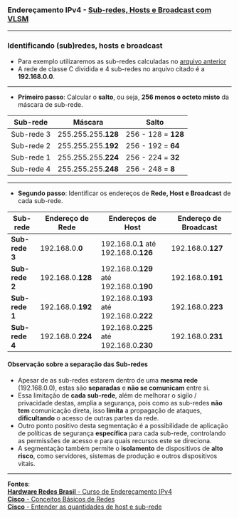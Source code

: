 ### Endereçamento IPv4 - [Sub-redes, Hosts e Broadcast com VLSM](https://www.youtube.com/watch?v=jqdhb44J5b0&list=PLAp37wMSBouCU49LV0qFbItufigjYk-sp&index=15)
---

### Identificando (sub)redes, hosts e broadcast

* Para exemplo utilizaremos as sub-redes calculadas no [arquivo anterior](./13%20-%20IPv4%20-%20sub-redes_de_tamanho_variavel-vlsm.md)
* A rede de classe C dividida e 4 sub-redes no arquivo citado é a **192.168.0.0**.

---
* **Primeiro passo**: Calcular o **salto**, ou seja, **256 menos o octeto misto** da máscara de sub-rede.

| Sub-rede | Máscara | Salto |
| --- | --- | --- |
| Sub-rede 3 | 255.255.255.**128** | 256 - 128 = **128** |
| Sub-rede 2 | 255.255.255.**192** | 256 - 192 = **64** |
| Sub-rede 1 | 255.255.255.**224** | 256 - 224 = **32** |
| Sub-rede 4 | 255.255.255.**248** | 256 - 248 = **8** |

---
* **Segundo passo**: Identificar os endereços de **Rede, Host e Broadcast** de cada sub-rede.

| Sub-rede | Endereço de Rede | Endereços de Host | Endereço de Broadcast |
| --- | --- | --- | --- |
|  **Sub-rede 3**  | 192.168.0.**0** | 192.168.0.**1** até 192.168.0.**126** | 192.168.0.**127** |
|  **Sub-rede 2**  | 192.168.0.**128** | 192.168.0.**129** até 192.168.0.**190** | 192.168.0.**191** |
|  **Sub-rede 1**  | 192.168.0.**192** | 192.168.0.**193** até 192.168.0.**222** | 192.168.0.**223** |
|  **Sub-rede 4**  | 192.168.0.**224** | 192.168.0.**225** até 192.168.0.**230** | 192.168.0.**231** |

#### Observação sobre a separação das Sub-redes

* Apesar de as sub-redes estarem dentro de uma **mesma rede** (192.168.0.0), estas são **separadas** e **não se comunicam** entre si.
* Essa limitação de **cada sub-rede**, além de melhorar o sigilo / privacidade destas, amplia a segurança, pois como as sub-redes **não tem** comunicação direta, isso **limita** a propagação de ataques, **dificultando** o acesso de outras partes da rede.
* Outro ponto positivo desta segmentação é a possibilidade de aplicação de políticas de segurança **específica** para cada sub-rede, controlando as permissões de acesso e para quais recursos este se direciona.
* A segmentação também permite o **isolamento** de dispositivos de **alto risco**, como servidores, sistemas de produção e outros dispositivos vitais.

---		
**Fontes**:  
[**Hardware Redes Brasil** - Curso de Endereçamento IPv4](https://www.youtube.com/playlist?list=PLAp37wMSBouCU49LV0qFbItufigjYk-sp)  
[**Cisco** - Conceitos Básicos de Redes](https://www.netacad.com/pt/courses/networking-basics?courseLang=pt-BR)  
[**Cisco** - Entender as quantidades de host e sub-rede](https://www.cisco.com/c/pt_br/support/docs/ip/routing-information-protocol-rip/13790-8.html)  
